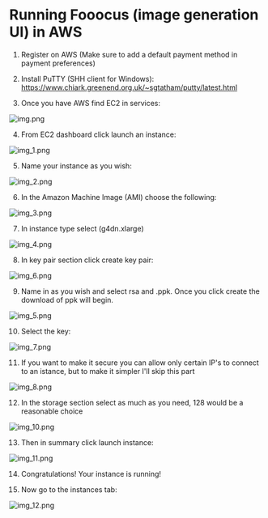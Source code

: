 # Running Fooocus (image generation UI) in AWS



1. Register on AWS (Make sure to add a default payment method in payment preferences)


2. Install PuTTY (SHH client for Windows): https://www.chiark.greenend.org.uk/~sgtatham/putty/latest.html


3. Once you have AWS find EC2 in services:

![img.png](img.png)

4. From EC2 dashboard click launch an instance:

![img_1.png](img_1.png)

5. Name your instance as you wish:

![img_2.png](img_2.png)

6. In the Amazon Machine Image (AMI) choose the following:

![img_3.png](img_3.png)

7. In instance type select (g4dn.xlarge)

![img_4.png](img_4.png)

8. In key pair section click create key pair:

![img_6.png](img_6.png)

9. Name in as you wish and select rsa and .ppk. Once you click create the download of ppk will begin.

![img_5.png](img_5.png)

10. Select the key: 

![img_7.png](img_7.png)

11. If you want to make it secure you can allow only certain IP's to connect to an istance, but to make it simpler I'll
skip this part

![img_8.png](img_8.png)

12. In the storage section select as much as you need, 128 would be a reasonable choice

![img_10.png](img_10.png)

13. Then in summary click launch instance:

![img_11.png](img_11.png)

14. Congratulations! Your instance is running!

15. Now go to the instances tab:

![img_12.png](img_12.png)
